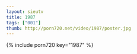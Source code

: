 ```yaml
--- 
layout: sieutv
title: 1987
tags: ["001"]
thumb: http://porn720.net/video/1987/poster.jpg
---
```

{% include porn720 key="1987" %} 
